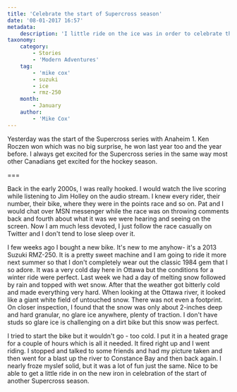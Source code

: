 ```yaml
---
title: 'Celebrate the start of Supercross season'
date: '08-01-2017 16:57'
metadata:
    description: 'I little ride on the ice was in order to celebrate the start of the 2017 Supercross season.'
taxonomy:
    category:
        - Stories
        - 'Modern Adventures'
    tag:
        - 'mike cox'
        - suzuki
        - ice
        - rmz-250
    month:
        - January
    author:
        - 'Mike Cox'
---
```


Yesterday was the start of the Supercross series with Anaheim 1.  Ken Roczen won which was no big surprise, he won last year too and the year before.  I always get excited for the Supercross series in the same way most other Canadians get excited for the hockey season.  

===

Back in the early 2000s, I was really hooked. I would watch the live scoring while listening to Jim Holley on the audio stream.  I knew every rider, their number, their bike, where they were in the points race and so on.  Pat and I would chat over MSN messenger while the race was on throwing comments back and fourth about what it was we were hearing and seeing on the screen.  Now I am much less devoted, I just follow the race casually on Twitter and I don't tend to lose sleep over it.

I few weeks ago I bought a new bike.  It's new to me anyhow-  it's a 2013 Suzuki RMZ-250.  It is a pretty sweet machine and I am going to ride it more next summer so that I don't completely wear out the classic 1984 gem that I so adore.  It was a very cold day here in Ottawa but the conditions for a winter ride were perfect.  Last week we had a day of melting snow followed by rain and topped with wet snow. After that the weather got bitterly cold and made everything very hard.  When looking at the Ottawa river, it looked like a giant white field of untouched snow.  There was not even a footprint.  On closer inspection, I found that the snow was only about 2-inches deep and hard granular, no glare ice anywhere, plenty of traction.  I don't have studs so glare ice is challenging on a dirt bike but this snow was perfect.  

I tried to start the bike but it wouldn't go - too cold.  I put it in a heated grage for a couple of hours which is all it needed.  It fired right up and I went riding.  I stopped and talked to some friends and had my picture taken and then went for a blast up the river to Constance Bay and then back again.  I nearly froze myslef solid, but it was a lot of fun just the same.  Nice to be able to get a little ride in on the new iron in celebration of the start of another Supercross season.
